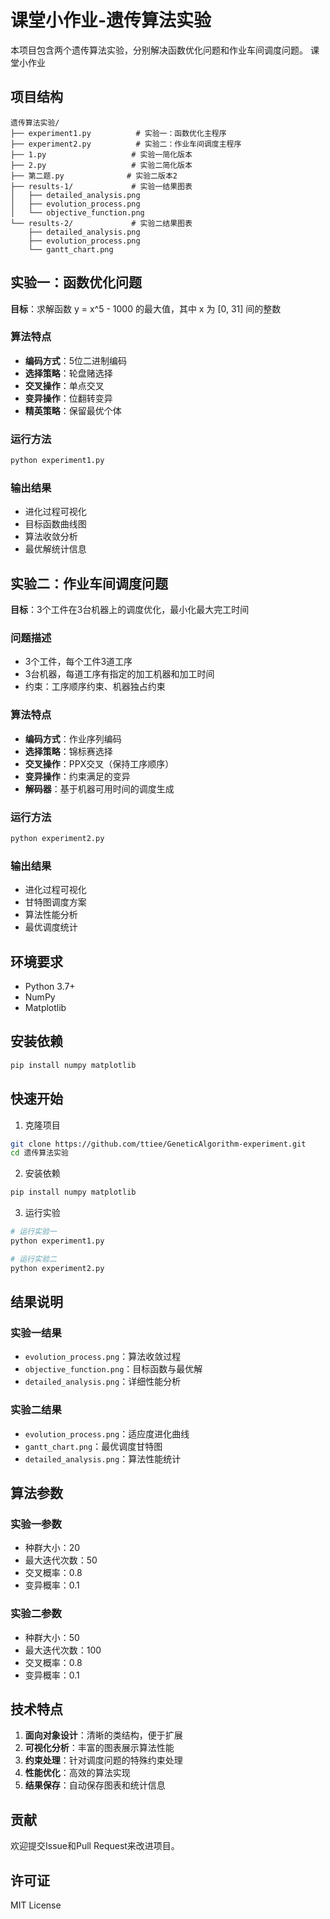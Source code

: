 # 课堂小作业-遗传算法实验

本项目包含两个遗传算法实验，分别解决函数优化问题和作业车间调度问题。
课堂小作业

## 项目结构

```
遗传算法实验/
├── experiment1.py          # 实验一：函数优化主程序
├── experiment2.py          # 实验二：作业车间调度主程序
├── 1.py                   # 实验一简化版本
├── 2.py                   # 实验二简化版本
├── 第二题.py              # 实验二版本2
├── results-1/             # 实验一结果图表
│   ├── detailed_analysis.png
│   ├── evolution_process.png
│   └── objective_function.png
└── results-2/             # 实验二结果图表
    ├── detailed_analysis.png
    ├── evolution_process.png
    └── gantt_chart.png
```

## 实验一：函数优化问题

**目标**：求解函数 y = x^5 - 1000 的最大值，其中 x 为 [0, 31] 间的整数

### 算法特点
- **编码方式**：5位二进制编码
- **选择策略**：轮盘赌选择
- **交叉操作**：单点交叉
- **变异操作**：位翻转变异
- **精英策略**：保留最优个体

### 运行方法
```bash
python experiment1.py
```

### 输出结果
- 进化过程可视化
- 目标函数曲线图
- 算法收敛分析
- 最优解统计信息

## 实验二：作业车间调度问题

**目标**：3个工件在3台机器上的调度优化，最小化最大完工时间

### 问题描述
- 3个工件，每个工件3道工序
- 3台机器，每道工序有指定的加工机器和加工时间
- 约束：工序顺序约束、机器独占约束

### 算法特点
- **编码方式**：作业序列编码
- **选择策略**：锦标赛选择
- **交叉操作**：PPX交叉（保持工序顺序）
- **变异操作**：约束满足的变异
- **解码器**：基于机器可用时间的调度生成

### 运行方法
```bash
python experiment2.py
```

### 输出结果
- 进化过程可视化
- 甘特图调度方案
- 算法性能分析
- 最优调度统计

## 环境要求

- Python 3.7+
- NumPy
- Matplotlib

## 安装依赖

```bash
pip install numpy matplotlib
```

## 快速开始

1. 克隆项目
```bash
git clone https://github.com/ttiee/GeneticAlgorithm-experiment.git
cd 遗传算法实验
```

2. 安装依赖
```bash
pip install numpy matplotlib
```

3. 运行实验
```bash
# 运行实验一
python experiment1.py

# 运行实验二
python experiment2.py
```

## 结果说明

### 实验一结果
- `evolution_process.png`：算法收敛过程
- `objective_function.png`：目标函数与最优解
- `detailed_analysis.png`：详细性能分析

### 实验二结果
- `evolution_process.png`：适应度进化曲线
- `gantt_chart.png`：最优调度甘特图
- `detailed_analysis.png`：算法性能统计

## 算法参数

### 实验一参数
- 种群大小：20
- 最大迭代次数：50
- 交叉概率：0.8
- 变异概率：0.1

### 实验二参数
- 种群大小：50
- 最大迭代次数：100
- 交叉概率：0.8
- 变异概率：0.1

## 技术特点

1. **面向对象设计**：清晰的类结构，便于扩展
2. **可视化分析**：丰富的图表展示算法性能
3. **约束处理**：针对调度问题的特殊约束处理
4. **性能优化**：高效的算法实现
5. **结果保存**：自动保存图表和统计信息

## 贡献

欢迎提交Issue和Pull Request来改进项目。

## 许可证

MIT License

